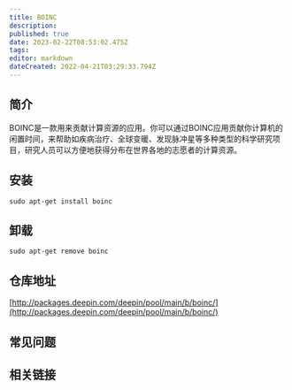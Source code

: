 ```yaml
---
title: BOINC
description: 
published: true
date: 2023-02-22T08:53:02.475Z
tags: 
editor: markdown
dateCreated: 2022-04-21T03:29:33.794Z
---
```


## 简介

BOINC是一款用来贡献计算资源的应用。你可以通过BOINC应用贡献你计算机的闲置时间，来帮助如疾病治疗、全球变暖、发现脉冲星等多种类型的科学研究项目，研究人员可以方便地获得分布在世界各地的志愿者的计算资源。

## 安装

`sudo apt-get install boinc`

## 卸载

`sudo apt-get remove boinc`

## 仓库地址

[http://packages.deepin.com/deepin/pool/main/b/boinc/](http://packages.deepin.com/deepin/pool/main/b/boinc/)

## 常见问题

## 相关链接
